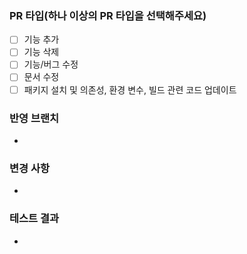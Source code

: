 ### PR 타입(하나 이상의 PR 타입을 선택해주세요)

- [ ] 기능 추가
- [ ] 기능 삭제
- [ ] 기능/버그 수정
- [ ] 문서 수정
- [ ] 패키지 설치 및 의존성, 환경 변수, 빌드 관련 코드 업데이트

### 반영 브랜치

<!-- ex) feat/BrachName/A(안) or G(고) or P(박) or L(이) -->
<!-- ex) feat/componentBrachName/A(안) or G(고) or P(박) or L(이) -->

-

### 변경 사항

<!-- ex) 로그인 시, 구글 소셜 로그인 기능을 추가했습니다. -->

-

### 테스트 결과

<!-- ex) 베이스 브랜치에 포함되기 위한 코드는 모두 정상적으로 동작해야 합니다. 결과물에 대한 스크린샷, GIF, 혹은 라이브 데모가 가능하도록 샘플API를 첨부할 수도 있습니다. -->

-
